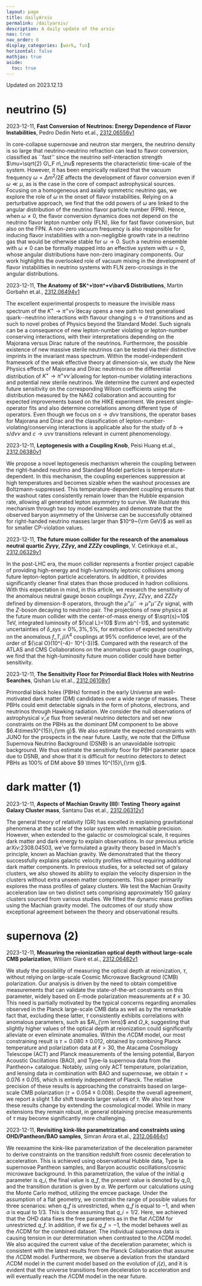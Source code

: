 ```yaml
---
layout: page
title: dailyArxiv
permalink: /dailyarxiv/
description: A daily update of the arxiv
nav: true
nav_order: 6
display_categories: [work, fun]
horizontal: false
mathjax: true
aside:
  toc: true
---
```


 Updated on 2023.12.13
# neutrino (5)

2023-12-11, **Fast Conversion of Neutrinos: Energy Dependence of Flavor Instabilities**, Pedro Dedin Neto et.al., [2312.06556v1](http://arxiv.org/abs/2312.06556v1)

 In core-collapse supernovae and neutron star mergers, the neutrino density is so large that neutrino-neutrino refraction can lead to flavor conversion, classified as ``fast'' since the neutrino self-interaction strength $\mu=\sqrt{2} G\_F n\_\nu$ represents the characteristic time-scale of the system. However, it has been empirically realized that the vacuum frequency $\omega=\Delta m^2/2E$ affects the development of flavor conversion even if $\omega \ll \mu$, as is the case in the core of compact astrophysical sources. Focusing on a homogeneous and axially symmetric neutrino gas, we explore the role of $\omega$ in the onset of flavor instabilities. Relying on a perturbative approach, we find that the odd powers of $\omega$ are linked to the angular distribution of the neutrino flavor particle number (FPN). Hence, when $\omega \neq 0$, the flavor conversion dynamics does not depend on the neutrino flavor lepton number only (FLN), like for fast flavor conversion, but also on the FPN. A non-zero vacuum frequency is also responsible for inducing flavor instabilities with a non-negligible growth rate in a neutrino gas that would be otherwise stable for $\omega \rightarrow 0$. Such a neutrino ensemble with $\omega \neq 0$ can be formally mapped into an effective system with $\omega =0$, whose angular distributions have non-zero imaginary components. Our work highlights the overlooked role of vacuum mixing in the development of flavor instabilities in neutrino systems with FLN zero-crossings in the angular distributions.

2023-12-11, **The Anatomy of $K^+\toπ^+ν\barν$ Distributions**, Martin Gorbahn et.al., [2312.06494v1](http://arxiv.org/abs/2312.06494v1)

 The excellent experimental prospects to measure the invisible mass spectrum of the $K^+\to\pi^+\nu\bar\nu$ decay opens a new path to test generalised quark--neutrino interactions with flavour changing $s\to d$ transitions and as such to novel probes of Physics beyond the Standard Model. Such signals can be a consequence of new lepton-number violating or lepton-number conserving interactions, with their interpretations depending on the Majorana versus Dirac nature of the neutrinos. Furthermore, the possible existence of new massive sterile neutrinos can be tested via their distinctive imprints in the invariant mass spectrum. Within the model-independent framework of the weak effective theory at dimension-six, we study the New Physics effects of Majorana and Dirac neutrinos on the differential distribution of $K^+\rightarrow \pi^+\nu\bar\nu$ allowing for lepton-number violating interactions and potential new sterile neutrinos. We determine the current and expected future sensitivity on the corresponding Wilson coefficients using the distribution measured by the NA62 collaboration and accounting for expected improvements based on the HIKE experiment. We present single-operator fits and also determine correlations among different type of operators. Even though we focus on $s\to d\nu\nu$ transitions, the operator bases for Majorana and Dirac and the classification of lepton-number-violating/conserving interactions is applicable also for the study of $b\to s/d\nu\nu$ and $c\to u\nu\nu$ transitions relevant in current phenomenology.

2023-12-11, **Leptogenesis with a Coupling Knob**, Peisi Huang et.al., [2312.06380v1](http://arxiv.org/abs/2312.06380v1)

 We propose a novel leptogenesis mechanism wherein the coupling between the right-handed neutrino and Standard Model particles is temperature-dependent. In this mechanism, the coupling experiences suppression at high temperatures and becomes sizable when the washout processes are Boltzmann-suppressed. This temperature-dependent coupling ensures that the washout rates consistently remain lower than the Hubble expansion rate, allowing all generated lepton asymmetry to survive. We illustrate this mechanism through two toy model examples and demonstrate that the observed baryon asymmetry of the Universe can be successfully obtained for right-handed neutrino masses larger than $10^9~{\rm GeV}$ as well as for smaller CP-violation values.

2023-12-11, **The future muon collider for the research of the anomalous neutral quartic $Zγγγ$, $ZZγγ$, and $ZZZγ$ couplings**, V. Cetinkaya et.al., [2312.06329v1](http://arxiv.org/abs/2312.06329v1)

 In the post-LHC era, the muon collider represents a frontier project capable of providing high-energy and high-luminosity leptonic collisions among future lepton-lepton particle accelerators. In addition, it provides significantly cleaner final states than those produced in hadron collisions. With this expectation in mind, in this article, we research the sensitivity of the anomalous neutral gauge boson couplings $Z\gamma\gamma\gamma$, $ZZ\gamma \gamma$, and $ZZZ\gamma$ defined by dimension-8 operators, through the $\mu^+\mu^- \to \mu^+\mu^-Z\gamma$ signal, with the $Z$-boson decaying to neutrino pair. The projections of new physics at the future muon collider with the center-of-mass energy of $\sqrt{s}=10$ TeV, integrated luminosity of ${\cal L}=10$ $\rm ab^{-1}$, and systematic uncertainties of $\delta\_{sys}=0\%, 3\%, 5\%$, for extraction of expected sensitivity on the anomalous $f\_ {T,j}/\Lambda^4$ couplings at $95\%$ confidence level, are of the order of ${\cal O}(10^{-4}- 10^{-3})$. Compared with the research of the ATLAS and CMS Collaborations on the anomalous quartic gauge couplings, we find that the high-luminosity future muon collider could have better sensitivity.

2023-12-11, **The Sensitivity Floor for Primordial Black Holes with Neutrino Searches**, Qishan Liu et.al., [2312.06108v1](http://arxiv.org/abs/2312.06108v1)

 Primordial black holes (PBHs) formed in the early Universe are well-motivated dark matter (DM) candidates over a wide range of masses. These PBHs could emit detectable signals in the form of photons, electrons, and neutrinos through Hawking radiation. We consider the null observations of astrophysical $\bar{\nu}\_{e}$ flux from several neutrino detectors and set new constraints on the PBHs as the dominant DM component to be above $6.4\times10^{15}\,{\rm g}$. We also estimate the expected constraints with JUNO for the prospects in the near future. Lastly, we note that the Diffuse Supernova Neutrino Background (DSNB) is an unavoidable isotropic background. We thus estimate the sensitivity floor for PBH parameter space due to DSNB, and show that it is difficult for neutrino detectors to detect PBHs as 100% of DM above $9 \times 10^{15}\,{\rm g}$.

# dark matter (1)

2023-12-11, **Aspects of Machian Gravity (III): Testing Theory against Galaxy Cluster mass**, Santanu Das et.al., [2312.06312v1](http://arxiv.org/abs/2312.06312v1)

 The general theory of relativity (GR) has excelled in explaining gravitational phenomena at the scale of the solar system with remarkable precision. However, when extended to the galactic or cosmological scale, it requires dark matter and dark energy to explain observations. In our previous article arXiv:2308.04503, we've formulated a gravity theory based in Mach's principle, known as Machian gravity. We demonstrated that the theory successfully explains galactic velocity profiles without requiring additional dark matter components. In previous studies, for a selected set of galaxy clusters, we also showed its ability to explain the velocity dispersion in the clusters without extra unseen matter components. This paper primarily explores the mass profiles of galaxy clusters. We test the Machian Gravity acceleration law on two distinct sets comprising approximately 150 galaxy clusters sourced from various studies. We fitted the dynamic mass profiles using the Machian gravity model. The outcomes of our study show exceptional agreement between the theory and observational results.

# supernova (2)

2023-12-11, **Measuring the reionization optical depth without large-scale CMB polarization**, William Giarè et.al., [2312.06482v1](http://arxiv.org/abs/2312.06482v1)

 We study the possibility of measuring the optical depth at reionization, $\tau$, without relying on large-scale Cosmic Microwave Background (CMB) polarization. Our analysis is driven by the need to obtain competitive measurements that can validate the state-of-the-art constraints on this parameter, widely based on E-mode polarization measurements at $\ell\le 30$. This need is partially motivated by the typical concerns regarding anomalies observed in the Planck large-scale CMB data as well as by the remarkable fact that, excluding these latter, $\tau$ consistently exhibits correlations with anomalous parameters, such as $A\_{\rm lens}$ and $\Omega\_k$, suggesting that slightly higher values of the optical depth at reionization could significantly alleviate or even eliminate anomalies. Within the $\Lambda$CDM model, our most constraining result is $\tau = 0.080 \pm 0.012$, obtained by combining Planck temperature and polarization data at $\ell > 30$, the Atacama Cosmology Telescope (ACT) and Planck measurements of the lensing potential, Baryon Acoustic Oscillations (BAO), and Type-Ia supernova data from the Pantheon+ catalogue. Notably, using only ACT temperature, polarization, and lensing data in combination with BAO and supernovae, we obtain $\tau = 0.076 \pm 0.015$, which is entirely independent of Planck. The relative precision of these results is approaching the constraints based on large-scale CMB polarization ($\tau = 0.054 \pm 0.008$). Despite the overall agreement, we report a slight $1.8\sigma$ shift towards larger values of $\tau$. We also test how these results change by extending the cosmological model. While in many extensions they remain robust, in general obtaining precise measurements of $\tau$ may become significantly more challenging.

2023-12-11, **Revisiting kink-like parametrization and constraints using OHD/Pantheon/BAO samples**, Simran Arora et.al., [2312.06464v1](http://arxiv.org/abs/2312.06464v1)

 We reexamine the kink-like parameterization of the deceleration parameter to derive constraints on the transition redshift from cosmic deceleration to acceleration. This is achieved using observational Hubble data, Type Ia supernovae Pantheon samples, and Baryon acoustic oscillations/cosmic microwave background. In this parametrization, the value of the initial $q$ parameter is $q\_{i}$, the final value is $q\_f$, the present value is denoted by $q\_{0}$, and the transition duration is given by $\alpha$. We perform our calculations using the Monte Carlo method, utilizing the emcee package. Under the assumption of a flat geometry, we constrain the range of possible values for three scenarios: when $q\_{f}$ is unrestricted, when $q\_{f}$ is equal to $-1$, and when $\alpha$ is equal to $1/3$. This is done assuming that $q\_{i}=1/2$. Here, we achieved that the OHD data fixes the free parameters as in the flat $\Lambda$CDM for unrestricted $q\_{f}$. In addition, if we fix $q\_{f}=-1$, the model behaves well as the $\Lambda$CDM for the combined dataset. The individual supernova data is causing tension in our determination when contrasted to the $\Lambda$CDM model. We also acquired the current value of the deceleration parameter, which is consistent with the latest results from the Planck Collaboration that assume the $\Lambda$CDM model. Furthermore, we observe a deviation from the standard $\Lambda$CDM model in the current model based on the evolution of $j(z)$, and it is evident that the universe transitions from deceleration to acceleration and will eventually reach the $\Lambda$CDM model in the near future.

